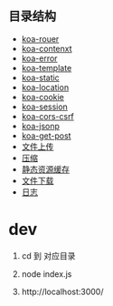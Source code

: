 <!--
 * @Author: hucheng
 * @Date: 2020-06-22 06:53:27
 * @Description: here is des
--> 

## 目录结构

- [koa-rouer](./koa-router)
- [koa-contenxt](./koa-context)
- [koa-error](./koa-error)
- [koa-template](./koa-error)
- [koa-static](./koa-static)
- [koa-location](./koa-location)
- [koa-cookie](./koa-cookie)
- [koa-session](./koa-session)
- [koa-cors-csrf](./koa-cors-csrf)
- [koa-jsonp](./koa-jsonp)
- [koa-get-post](./koa-get-post)
- [文件上传](./koa-file-upload)
- [压缩](./koa-compress)
- [静态资源缓存](./koa-static-cache)
- [文件下载](./koa-file-download)
- [日志](./koa-logger)

# dev

1. cd  到 对应目录

2. node index.js

3. http://localhost:3000/